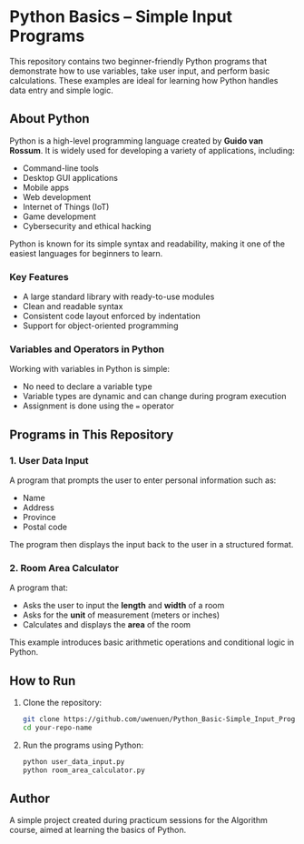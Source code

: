 # Python Basics – Simple Input Programs

This repository contains two beginner-friendly Python programs that demonstrate how to use variables, take user input, and perform basic calculations. These examples are ideal for learning how Python handles data entry and simple logic.

## About Python

Python is a high-level programming language created by **Guido van Rossum**. It is widely used for developing a variety of applications, including:

- Command-line tools
- Desktop GUI applications
- Mobile apps
- Web development
- Internet of Things (IoT)
- Game development
- Cybersecurity and ethical hacking

Python is known for its simple syntax and readability, making it one of the easiest languages for beginners to learn.

### Key Features

- A large standard library with ready-to-use modules
- Clean and readable syntax
- Consistent code layout enforced by indentation
- Support for object-oriented programming

### Variables and Operators in Python

Working with variables in Python is simple:
- No need to declare a variable type
- Variable types are dynamic and can change during program execution
- Assignment is done using the `=` operator

## Programs in This Repository

### 1. User Data Input

A program that prompts the user to enter personal information such as:
- Name
- Address
- Province
- Postal code

The program then displays the input back to the user in a structured format.

### 2. Room Area Calculator

A program that:
- Asks the user to input the **length** and **width** of a room
- Asks for the **unit** of measurement (meters or inches)
- Calculates and displays the **area** of the room

This example introduces basic arithmetic operations and conditional logic in Python.

## How to Run

1. Clone the repository:

   ```bash
   git clone https://github.com/uwenuen/Python_Basic-Simple_Input_Programs.git
   cd your-repo-name

2. Run the programs using Python:
   ```bash
   python user_data_input.py
   python room_area_calculator.py

## Author
A simple project created during practicum sessions for the Algorithm course, aimed at learning the basics of Python.
